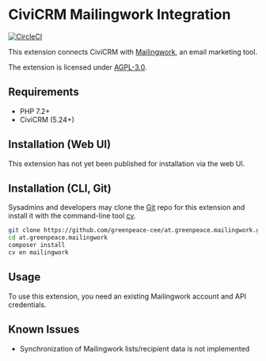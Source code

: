 # CiviCRM Mailingwork Integration

[![CircleCI](https://circleci.com/gh/greenpeace-cee/at.greenpeace.mailingwork.svg?style=svg)](https://circleci.com/gh/greenpeace-cee/at.greenpeace.mailingwork)

This extension connects CiviCRM with [Mailingwork](https://mailingwork.de/), an email marketing tool.

The extension is licensed under [AGPL-3.0](LICENSE.txt).

## Requirements

* PHP 7.2+
* CiviCRM (5.24+)

## Installation (Web UI)

This extension has not yet been published for installation via the web UI.

## Installation (CLI, Git)

Sysadmins and developers may clone the [Git](https://en.wikipedia.org/wiki/Git) repo for this extension and
install it with the command-line tool [cv](https://github.com/civicrm/cv).

```bash
git clone https://github.com/greenpeace-cee/at.greenpeace.mailingwork.git
cd at.greenpeace.mailingwork
composer install
cv en mailingwork
```

## Usage

To use this extension, you need an existing Mailingwork account and API credentials.

## Known Issues

- Synchronization of Mailingwork lists/recipient data is not implemented

